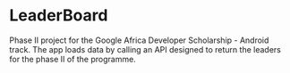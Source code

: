 # LeaderBoard
Phase II project for the Google Africa Developer Scholarship - Android track. The app loads data by calling an API designed to return the leaders for the phase II of the programme.
